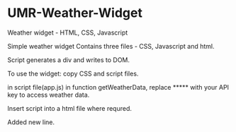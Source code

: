 # UMR-Weather-Widget
Weather widget - HTML, CSS, Javascript

Simple weather widget
Contains three files - CSS, Javascript and html.

Script generates a div and writes to DOM.

To use the widget:
copy CSS and script files.

in script file(app.js) in function getWeatherData, replace ***** with your API key to access weather data.

Insert script into a html file where requred.

Added new line.
